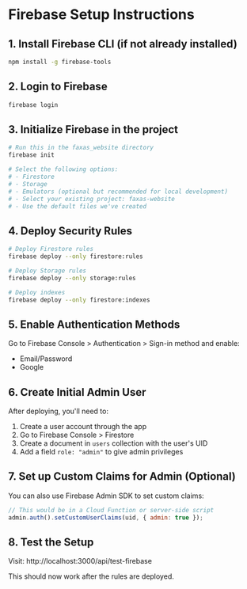 # Firebase Setup Instructions

## 1. Install Firebase CLI (if not already installed)
```bash
npm install -g firebase-tools
```

## 2. Login to Firebase
```bash
firebase login
```

## 3. Initialize Firebase in the project
```bash
# Run this in the faxas_website directory
firebase init

# Select the following options:
# - Firestore
# - Storage
# - Emulators (optional but recommended for local development)
# - Select your existing project: faxas-website
# - Use the default files we've created
```

## 4. Deploy Security Rules
```bash
# Deploy Firestore rules
firebase deploy --only firestore:rules

# Deploy Storage rules
firebase deploy --only storage:rules

# Deploy indexes
firebase deploy --only firestore:indexes
```

## 5. Enable Authentication Methods
Go to Firebase Console > Authentication > Sign-in method and enable:
- Email/Password
- Google

## 6. Create Initial Admin User
After deploying, you'll need to:
1. Create a user account through the app
2. Go to Firebase Console > Firestore
3. Create a document in `users` collection with the user's UID
4. Add a field `role: "admin"` to give admin privileges

## 7. Set up Custom Claims for Admin (Optional)
You can also use Firebase Admin SDK to set custom claims:
```javascript
// This would be in a Cloud Function or server-side script
admin.auth().setCustomUserClaims(uid, { admin: true });
```

## 8. Test the Setup
Visit: http://localhost:3000/api/test-firebase

This should now work after the rules are deployed.